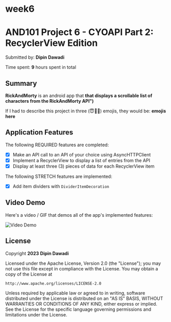 # week6
# AND101 Project 6 - CYOAPI Part 2: RecyclerView Edition

Submitted by: **Dipin Dawadi**

Time spent: **9** hours spent in total

## Summary

**RickAndMorty** is an android app that **that displays a scrollable list of characters from the RickAndMorty API")**

If I had to describe this project in three (😇🧳🥸) emojis, they would be: **emojis here**

## Application Features

The following REQUIRED features are completed:

- [x] Make an API call to an API of your choice using AsyncHTTPClient
- [x] Implement a RecyclerView to display a list of entries from the API
- [x] Display at least three (3) pieces of data for each RecyclerView item

The following STRETCH features are implemented:

- [x] Add item dividers with `DividerItemDecoration`

## Video Demo

Here's a video / GIF that demos all of the app's implemented features:

<img src='https://github.com/Dipin-D/week6/assets/102004858/cab15372-626f-4a5a-8085-7a0b4648abdd' alt='Video Demo' />

## License

Copyright **2023** **Dipin Dawadi**

Licensed under the Apache License, Version 2.0 (the "License");
you may not use this file except in compliance with the License.
You may obtain a copy of the License at

    http://www.apache.org/licenses/LICENSE-2.0

Unless required by applicable law or agreed to in writing, software
distributed under the License is distributed on an "AS IS" BASIS,
WITHOUT WARRANTIES OR CONDITIONS OF ANY KIND, either express or implied.
See the License for the specific language governing permissions and
limitations under the License.
